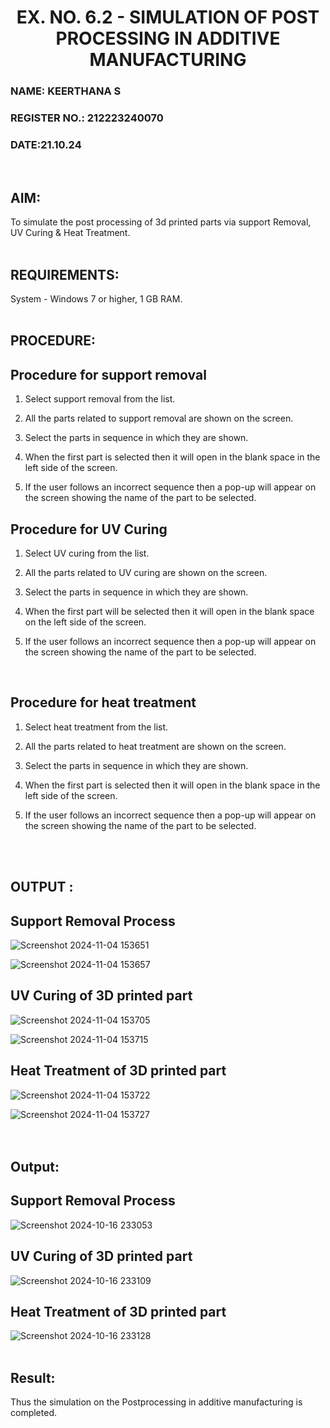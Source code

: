 <H1 ALIGN =CENTER>EX. NO. 6.2 - SIMULATION OF POST PROCESSING IN ADDITIVE MANUFACTURING
<H3>NAME: KEERTHANA S</H3>
<H3>REGISTER NO.: 212223240070</H3>
<H3>DATE:21.10.24</H3>
<br>
  
## AIM: 
 To simulate the post processing of 3d printed parts via support Removal, UV Curing & Heat Treatment.
<br>
<br>

## REQUIREMENTS:
 System - Windows 7 or higher, 1 GB RAM.
<br>
<br>

## PROCEDURE:

## Procedure for support removal
 1.	Select support removal from the list.

 2.	All the parts related to support removal are shown on the screen.

 3.	Select the parts in sequence in which they are shown.

 4.	When the first part is selected then it will open in the blank space in the left side of the screen.

 5.	If the user follows an incorrect sequence then a pop-up will appear on the screen showing the name of the part to be selected.

## Procedure for UV Curing
 1.	Select UV curing from the list.

 2.	All the parts related to UV curing are shown on the screen.

 3.	Select the parts in sequence in which they are shown.

 4.	When the first part will be selected then it will open in the blank space on the left side of the screen.

 5.	If the user follows an incorrect sequence then a pop-up will appear on the screen showing the name of the part to be selected.
<br>

## Procedure for heat treatment
 1.	Select heat treatment from the list.

 2.	All the parts related to heat treatment are shown on the screen.

 3.	Select the parts in sequence in which they are shown.

 4.	When the first part is selected then it will open in the blank space in the left side of the screen.

 5.	If the user follows an incorrect sequence then a pop-up will appear on the screen showing the name of the part to be selected.
<br>
<br>

## OUTPUT :

## Support Removal Process
![Screenshot 2024-11-04 153651](https://github.com/user-attachments/assets/7720790b-b116-4413-8f93-82a03115a232)

![Screenshot 2024-11-04 153657](https://github.com/user-attachments/assets/723040e8-a5a3-4a09-9ea7-37383fe6d62f)

## UV Curing of 3D printed part

![Screenshot 2024-11-04 153705](https://github.com/user-attachments/assets/ea176a71-3952-4008-9b52-b140a5a4d8ca)

![Screenshot 2024-11-04 153715](https://github.com/user-attachments/assets/f0643907-e007-48de-97b9-6105b66c4055)


## Heat Treatment of 3D printed part
![Screenshot 2024-11-04 153722](https://github.com/user-attachments/assets/59b272e0-75d7-4f9e-99dd-9f7b613d42c7)


![Screenshot 2024-11-04 153727](https://github.com/user-attachments/assets/2a67aabe-c7e5-4569-a90f-ff75ed57925f)
<br>
<br>
<br>

## Output:

## Support Removal Process
![Screenshot 2024-10-16 233053](https://github.com/user-attachments/assets/f0245de4-ea95-4d9d-a8f4-d6a78c6f8bff)

## UV Curing of 3D printed part
![Screenshot 2024-10-16 233109](https://github.com/user-attachments/assets/3d049812-adc3-4de8-8f51-08d4616fa28c)

## Heat Treatment of 3D printed part
![Screenshot 2024-10-16 233128](https://github.com/user-attachments/assets/26a71855-fe45-4703-be18-758e58f579f5)
<br>
<br>

## Result: 
 Thus the simulation on the Postprocessing in additive manufacturing is completed.

